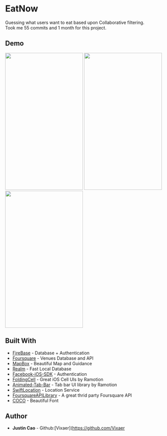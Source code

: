 # EatNow

Guessing what users want to eat based upon Collaborative filtering.\
Took me 55 commits and 1 month for this project.


## Demo
<img src="https://github.com/Vixaer/Naisho/blob/master/1.png" width="250" height="440" /> <img src="https://github.com/Vixaer/Naisho/blob/master/2.png" width="250" height="440" /> <img src="https://github.com/Vixaer/Naisho/blob/master/3.png" width="250" height="440" />


## Built With

* [FireBase](https://github.com/firebase/firebase-ios-sdk) - Database + Authentication
* [Foursquare](https://github.com/foursquare) - Venues Database and API
* [MapBox](https://github.com/mapbox/mapbox-gl-native) - Beautiful Map and Guidance
* [Realm](https://github.com/realm/realm-cocoa) - Fast Local Database
* [Facebook-iOS-SDK](https://github.com/facebook/facebook-ios-sdk) - Authentication
* [FoldingCell](https://github.com/Ramotion/folding-cell) - Great iOS Cell UIs by Ramotion
* [Animated-Tab-Bar](https://github.com/Ramotion/animated-tab-bar) - Tab bar UI library by Ramotion
* [SwiftLocation](https://github.com/malcommac/SwiftLocation) - Location Service
* [FoursquareAPILibrary](https://github.com/koogawa/FoursquareAPIClient) - A great thrid party Foursquare API
* [COCO](http://webneel.com/daily/download/7928/5/COCO%20-%20Free%20Fashion%20Typefamily?title=Download%2026%20Free%20Professional%20Fonts%20for%20Designers&nid=8685) - Beautiful Font


## Author

* **Justin Cao** - Github:[Vixaer](https://github.com/Vixaer
